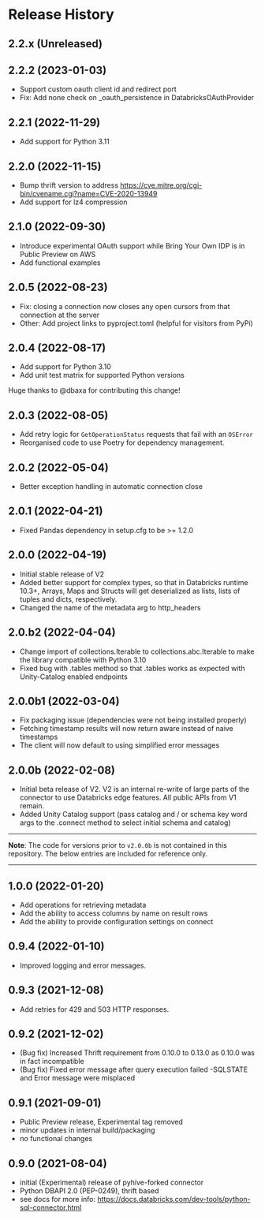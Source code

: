 # Release History

## 2.2.x (Unreleased)

## 2.2.2 (2023-01-03)

- Support custom oauth client id and redirect port 
- Fix: Add none check on _oauth_persistence in DatabricksOAuthProvider

## 2.2.1 (2022-11-29)

- Add support for Python 3.11

## 2.2.0 (2022-11-15)

- Bump thrift version to address https://cve.mitre.org/cgi-bin/cvename.cgi?name=CVE-2020-13949
- Add support for lz4 compression

## 2.1.0 (2022-09-30)

- Introduce experimental OAuth support while Bring Your Own IDP is in Public Preview on AWS
- Add functional examples

## 2.0.5 (2022-08-23)

- Fix: closing a connection now closes any open cursors from that connection at the server
- Other: Add project links to pyproject.toml (helpful for visitors from PyPi)

## 2.0.4 (2022-08-17)

- Add support for Python 3.10
- Add unit test matrix for supported Python versions

Huge thanks to @dbaxa for contributing this change!

## 2.0.3 (2022-08-05)

- Add retry logic for `GetOperationStatus` requests that fail with an `OSError`
- Reorganised code to use Poetry for dependency management.
## 2.0.2 (2022-05-04)
- Better exception handling in automatic connection close

## 2.0.1 (2022-04-21)
- Fixed Pandas dependency in setup.cfg to be >= 1.2.0

## 2.0.0 (2022-04-19)
- Initial stable release of V2
- Added better support for complex types, so that in Databricks runtime 10.3+, Arrays, Maps and Structs will get 
  deserialized as lists, lists of tuples and dicts, respectively.
- Changed the name of the metadata arg to http_headers

## 2.0.b2 (2022-04-04)
- Change import of collections.Iterable to collections.abc.Iterable to make the library compatible with Python 3.10
- Fixed bug with .tables method so that .tables works as expected with Unity-Catalog enabled endpoints

## 2.0.0b1 (2022-03-04)
- Fix packaging issue (dependencies were not being installed properly)
- Fetching timestamp results will now return aware instead of naive timestamps
- The client will now default to using simplified error messages

## 2.0.0b (2022-02-08)
- Initial beta release of V2. V2 is an internal re-write of large parts of the connector to use Databricks edge features. All public APIs from V1 remain.
- Added Unity Catalog support (pass catalog and / or  schema key word args to the .connect method to select initial schema and catalog)

---

**Note**: The code for versions prior to `v2.0.0b` is not contained in this repository. The below entries are included for reference only.

---
## 1.0.0 (2022-01-20)
- Add operations for retrieving metadata
- Add the ability to access columns by name on result rows
- Add the ability to provide configuration settings on connect

## 0.9.4 (2022-01-10)
- Improved logging and error messages.

## 0.9.3 (2021-12-08)
- Add retries for 429 and 503 HTTP responses.

## 0.9.2 (2021-12-02)
- (Bug fix) Increased Thrift requirement from 0.10.0 to 0.13.0 as 0.10.0 was in fact incompatible
- (Bug fix) Fixed error message after query execution failed -SQLSTATE and Error message were misplaced

## 0.9.1 (2021-09-01)
- Public Preview release, Experimental tag removed
- minor updates in internal build/packaging
- no functional changes

## 0.9.0 (2021-08-04)
- initial (Experimental) release of pyhive-forked connector
- Python DBAPI 2.0 (PEP-0249), thrift based
- see docs for more info: https://docs.databricks.com/dev-tools/python-sql-connector.html
